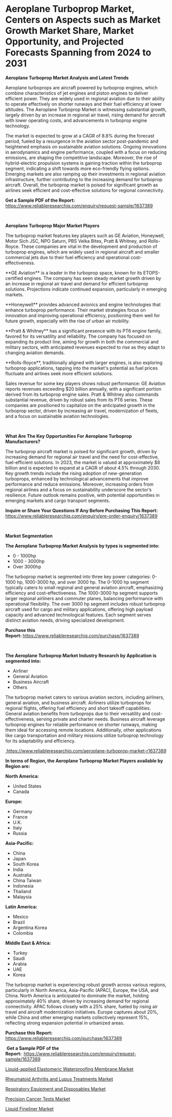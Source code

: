 <p><h1>Aeroplane Turboprop Market, Centers on Aspects such as Market Growth Market Share, Market Opportunity, and Projected Forecasts Spanning from 2024 to 2031</h1></p><p><strong>Aeroplane Turboprop Market Analysis and Latest Trends</strong></p>
<p><p>Aeroplane turboprops are aircraft powered by turboprop engines, which combine characteristics of jet engines and piston engines to deliver efficient power. They are widely used in regional aviation due to their ability to operate effectively on shorter runways and their fuel efficiency at lower altitudes. The Aeroplane Turboprop Market is witnessing substantial growth, largely driven by an increase in regional air travel, rising demand for aircraft with lower operating costs, and advancements in turboprop engine technology.</p><p>The market is expected to grow at a CAGR of 8.8% during the forecast period, fueled by a resurgence in the aviation sector post-pandemic and heightened emphasis on sustainable aviation solutions. Ongoing innovations in aerodynamics and engine performance, coupled with a focus on reducing emissions, are shaping the competitive landscape. Moreover, the rise of hybrid-electric propulsion systems is gaining traction within the turboprop segment, indicating a shift towards more eco-friendly flying options. Emerging markets are also ramping up their investments in regional aviation infrastructure, further contributing to the increasing demand for turboprop aircraft. Overall, the turboprop market is poised for significant growth as airlines seek efficient and cost-effective solutions for regional connectivity.</p></p>
<p><strong>Get a Sample PDF of the Report:&nbsp;</strong> <a href="https://www.reliableresearchiq.com/enquiry/request-sample/1637389?utm_campaign=1119&utm_medium=2&utm_source=Github&utm_content=ia&utm_term=07122024&utm_id=aeroplane-turboprop">https://www.reliableresearchiq.com/enquiry/request-sample/1637389</a></p>
<p>&nbsp;</p>
<p><strong>Aeroplane Turboprop Major Market Players</strong></p>
<p><p>The turboprop market features key players such as GE Aviation, Honeywell, Motor Sich JSC, NPO Saturn, PBS Velka Bites, Pratt & Whitney, and Rolls-Royce. These companies are vital in the development and production of turboprop engines, which are widely used in regional aircraft and smaller commercial jets due to their fuel efficiency and operational cost-effectiveness.</p><p>**GE Aviation** is a leader in the turboprop space, known for its ETOPS-certified engines. The company has seen steady market growth driven by an increase in regional air travel and demand for efficient turboprop solutions. Projections indicate continued expansion, particularly in emerging markets.</p><p>**Honeywell** provides advanced avionics and engine technologies that enhance turboprop performance. Their market strategies focus on innovation and improving operational efficiency, positioning them well for future growth, especially with the rise of urban air mobility.</p><p>**Pratt & Whitney** has a significant presence with its PT6 engine family, favored for its versatility and reliability. The company has focused on expanding its product line, aiming for growth in both the commercial and military sectors, with anticipated revenues expected to rise as they adapt to changing aviation demands.</p><p>**Rolls-Royce**, traditionally aligned with larger engines, is also exploring turboprop applications, tapping into the market's potential as fuel prices fluctuate and airlines seek more efficient solutions.</p><p>Sales revenue for some key players shows robust performance: GE Aviation reports revenues exceeding $20 billion annually, with a significant portion derived from its turboprop engine sales. Pratt & Whitney also commands substantial revenue, driven by robust sales from its PT6 series. These companies are positioned to capitalize on the anticipated growth in the turboprop sector, driven by increasing air travel, modernization of fleets, and a focus on sustainable aviation technologies.</p></p>
<p>&nbsp;</p>
<p><strong>What Are The Key Opportunities For Aeroplane Turboprop Manufacturers?</strong></p>
<p><p>The turboprop aircraft market is poised for significant growth, driven by increasing demand for regional air travel and the need for cost-effective, fuel-efficient solutions. In 2023, the market is valued at approximately $8 billion and is expected to expand at a CAGR of about 4.5% through 2030. Key growth trends include the rising adoption of new-generation turboprops, enhanced by technological advancements that improve performance and reduce emissions. Moreover, increasing orders from regional airlines and a focus on sustainability underscore the sector’s resilience. Future outlook remains positive, with potential opportunities in emerging markets and cargo transport segments.</p></p>
<p><strong>Inquire or Share Your Questions If Any Before Purchasing This Report:</strong> <a href="https://www.reliableresearchiq.com/enquiry/pre-order-enquiry/1637389?utm_campaign=1119&utm_medium=2&utm_source=Github&utm_content=ia&utm_term=07122024&utm_id=aeroplane-turboprop">https://www.reliableresearchiq.com/enquiry/pre-order-enquiry/1637389</a></p>
<p>&nbsp;</p>
<p><strong>Market Segmentation</strong></p>
<p><strong>The Aeroplane Turboprop Market Analysis by types is segmented into:</strong></p>
<p><ul><li>0 - 1000hp</li><li>1000 - 3000hp</li><li>Over 3000hp</li></ul></p>
<p><p>The turboprop market is segmented into three key power categories: 0-1000 hp, 1000-3000 hp, and over 3000 hp. The 0-1000 hp segment typically caters to small regional and general aviation aircraft, emphasizing efficiency and cost-effectiveness. The 1000-3000 hp segment supports larger regional airliners and commuter planes, balancing performance with operational flexibility. The over 3000 hp segment includes robust turboprop aircraft used for cargo and military applications, offering high payload capacity and advanced technological features. Each segment serves distinct aviation needs, driving specialized development.</p></p>
<p><strong>Purchase this Report:&nbsp;</strong><a href="https://www.reliableresearchiq.com/purchase/1637389?utm_campaign=1119&utm_medium=2&utm_source=Github&utm_content=ia&utm_term=07122024&utm_id=aeroplane-turboprop">https://www.reliableresearchiq.com/purchase/1637389</a></p>
<p>&nbsp;</p>
<p><strong>The Aeroplane Turboprop Market Industry Research by Application is segmented into:</strong></p>
<p><ul><li>Airliner</li><li>General Aviation</li><li>Business Aircraft</li><li>Others</li></ul></p>
<p><p>The turboprop market caters to various aviation sectors, including airliners, general aviation, and business aircraft. Airliners utilize turboprops for regional flights, offering fuel efficiency and short takeoff capabilities. General aviation benefits from turboprops due to their versatility and cost-effectiveness, serving private and charter needs. Business aircraft leverage turboprop engines for reliable performance on shorter runways, making them ideal for accessing remote locations. Additionally, other applications like cargo transportation and military missions utilize turboprop technology for its adaptability and efficiency.</p></p>
<p><a href="https://www.reliableresearchiq.com/aeroplane-turboprop-market-r1637389?utm_campaign=1119&utm_medium=2&utm_source=Github&utm_content=ia&utm_term=07122024&utm_id=aeroplane-turboprop">&nbsp;https://www.reliableresearchiq.com/aeroplane-turboprop-market-r1637389</a></p>
<p><strong>In terms of Region, the Aeroplane Turboprop Market Players available by Region are:</strong></p>
<p>
    <p> <strong> North America: </strong>
        <ul>
            <li>United States</li>
            <li>Canada</li>
        </ul>
        </p> 
    <p> <strong> Europe: </strong>
        <ul>
            <li>Germany</li>
            <li>France</li>
            <li>U.K.</li>
            <li>Italy</li>
            <li>Russia</li>
        </ul>
        </p> 
    <p> <strong> Asia-Pacific: </strong>
        <ul>
            <li>China</li>
            <li>Japan</li>
            <li>South Korea</li>
            <li>India</li>
            <li>Australia</li>
            <li>China Taiwan</li>
            <li>Indonesia</li>
            <li>Thailand</li>
            <li>Malaysia</li>
        </ul>
        </p> 
    <p> <strong> Latin America: </strong>
        <ul>
            <li>Mexico</li>
            <li>Brazil</li>
            <li>Argentina Korea</li>
            <li>Colombia</li>
        </ul>
        </p> 
    <p> <strong> Middle East & Africa: </strong>
        <ul>
            <li>Turkey</li>
            <li>Saudi</li>
            <li>Arabia</li>
            <li>UAE</li>
            <li>Korea</li>
        </ul>
    </p>
    </p>
<p><p>The turboprop market is experiencing robust growth across various regions, particularly in North America, Asia-Pacific (APAC), Europe, the USA, and China. North America is anticipated to dominate the market, holding approximately 40% share, driven by increasing demand for regional connectivity. APAC follows closely with a 25% share, fueled by rising air travel and aircraft modernization initiatives. Europe captures about 20%, while China and other emerging markets collectively represent 15%, reflecting strong expansion potential in urbanized areas.</p></p>
<p><strong>Purchase this Report: </strong><a href="https://www.reliableresearchiq.com/purchase/1637389?utm_campaign=1119&utm_medium=2&utm_source=Github&utm_content=ia&utm_term=07122024&utm_id=aeroplane-turboprop">https://www.reliableresearchiq.com/purchase/1637389</a></p>
<p>&nbsp;<strong>Get a Sample PDF of the Report:&nbsp;&nbsp;</strong><a href="https://www.reliableresearchiq.com/enquiry/request-sample/1637389?utm_campaign=1119&utm_medium=2&utm_source=Github&utm_content=ia&utm_term=07122024&utm_id=aeroplane-turboprop">https://www.reliableresearchiq.com/enquiry/request-sample/1637389</a></p>
<p><strong></strong></p>
<p><p><a href="https://issuu.com/reportprime-2/docs/liquid-applied-elastomeric-waterproofing-membrane-?utm_campaign=1119&utm_medium=2&utm_source=Github&utm_content=ia&utm_term=07122024&utm_id=aeroplane-turboprop">Liquid-applied Elastomeric Waterproofing Membrane Market</a></p><p><a href="https://www.linkedin.com/pulse/rheumatoid-arthritis-lupus-treatments-market-size-revenue-ttz5e?utm_campaign=1119&utm_medium=2&utm_source=Github&utm_content=ia&utm_term=07122024&utm_id=aeroplane-turboprop">Rheumatoid Arthritis and Lupus Treatments Market</a></p><p><a href="https://www.linkedin.com/pulse/in-depth-respiratory-equipment-disposables-market-hy3me?utm_campaign=1119&utm_medium=2&utm_source=Github&utm_content=ia&utm_term=07122024&utm_id=aeroplane-turboprop">Respiratory Equipment and Disposables Market</a></p><p><a href="https://www.linkedin.com/pulse/projected-market-revenue-precision-cancer-tests-84-cagr-from-qpjqe?utm_campaign=1119&utm_medium=2&utm_source=Github&utm_content=ia&utm_term=07122024&utm_id=aeroplane-turboprop">Precision Cancer Tests Market</a></p><p><a href="https://issuu.com/reportprime-2/docs/liquid-fineliner-market-size-2030.pptx?utm_campaign=1119&utm_medium=2&utm_source=Github&utm_content=ia&utm_term=07122024&utm_id=aeroplane-turboprop">Liquid Fineliner Market</a></p></p>